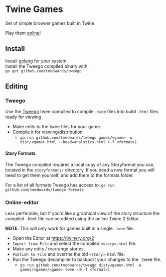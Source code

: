 # Twine Games
Set of simple browser games built in Twine

Play them [online](https://brisberg.github.io/twine-games/dist)!

## Install

Install [golang](https://golang.org/doc/install) for your system.\
Install the Tweego compiled binary with:\
`go get github.com/tmedwards/tweego`

## Editing

### Tweego

Use the [Tweego](https://github.com/tmedwards/tweego) twee compiled to compile `.twee` files into build `.html` files ready for viewing.

* Make edits to the twee files for your game.
* Compile it for viewing/distribution
  * `go run github.com/tmedwards/tweego games/<game> -o dist/<game>.html --head=analytics.html (-f <format>)`

#### Story Formats

The Tweego compiled requires a local copy of any Storyformat you use, located in the `storyformats/` directory. If you need a new format you will need to get them yourself, and add them to the formats folder.

For a list of all formats Tweego has access to: `go run github.com/tmedwards/tweego formats`

### Online-editor

Less perferable, but if you'd like a graphical view of the story structure the compiled `.html` file can be edited using the online Twine 2 Editor.

**NOTE**: This will only work for games built in a single `.twee` file.

* Open the Editor at https://twinery.org/2
* `Import from File` and select the compiled `<story>.html` file.
* Make any edits / rearrange stories
* `Publish to File` and overrite the old `<story>.html` file.
* Run the Tweego decompiler to backport your changes to the `.twee file.
  * `go run github.com/tmedwards/tweego dist/<game>.html -o games/<game>/<game>.twee -d(-f <format>)`
